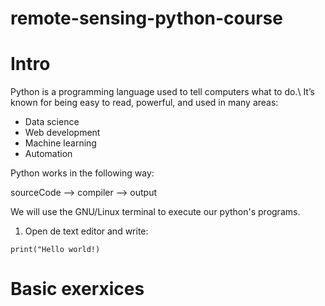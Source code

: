 # remote-sensing-python-course

# Intro
Python is a programming language used to tell computers what to do.\\
It’s known for being easy to read, powerful, and used in many areas:

- Data science
- Web development
- Machine learning
- Automation

Python works in the following way:

sourceCode --> compiler --> output

We will use the GNU/Linux terminal to execute our python's programs.

1. Open de text editor and write:

```
print("Hello world!)
```



# Basic exerxices 





